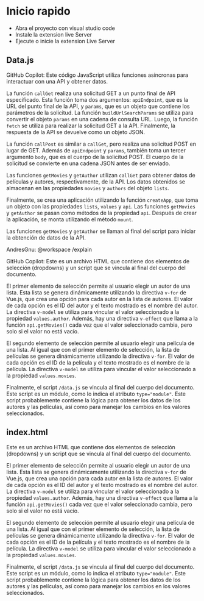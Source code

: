 # Inicio rapido

- Abra el proyecto con visual studio code
- Instale la extension live Server
- Ejecute o inicie la extension Live Server

## Data.js

GitHub Copilot: Este código JavaScript utiliza funciones asíncronas para interactuar con una API y obtener datos. 

La función `callGet` realiza una solicitud GET a un punto final de API especificado. Esta función toma dos argumentos: `apiEndpoint`, que es la URL del punto final de la API, y `params`, que es un objeto que contiene los parámetros de la solicitud. La función `buildUrlSearchParams` se utiliza para convertir el objeto `params` en una cadena de consulta URL. Luego, la función `fetch` se utiliza para realizar la solicitud GET a la API. Finalmente, la respuesta de la API se devuelve como un objeto JSON.

La función `callPost` es similar a `callGet`, pero realiza una solicitud POST en lugar de GET. Además de `apiEndpoint` y `params`, también toma un tercer argumento `body`, que es el cuerpo de la solicitud POST. El cuerpo de la solicitud se convierte en una cadena JSON antes de ser enviado.

Las funciones `getMovies` y `getAuthor` utilizan `callGet` para obtener datos de películas y autores, respectivamente, de la API. Los datos obtenidos se almacenan en las propiedades `movies` y `authors` del objeto `lists`.

Finalmente, se crea una aplicación utilizando la función `createApp`, que toma un objeto con las propiedades `lists`, `values` y `api`. Las funciones `getMovies` y `getAuthor` se pasan como métodos de la propiedad `api`. Después de crear la aplicación, se monta utilizando el método `mount`.

Las funciones `getMovies` y `getAuthor` se llaman al final del script para iniciar la obtención de datos de la API.

AndresGnu: @workspace /explain 

GitHub Copilot: Este es un archivo HTML que contiene dos elementos de selección (dropdowns) y un script que se vincula al final del cuerpo del documento.

El primer elemento de selección permite al usuario elegir un autor de una lista. Esta lista se genera dinámicamente utilizando la directiva `v-for` de Vue.js, que crea una opción para cada autor en la lista de autores. El valor de cada opción es el ID del autor y el texto mostrado es el nombre del autor. La directiva `v-model` se utiliza para vincular el valor seleccionado a la propiedad `values.author`. Además, hay una directiva `v-effect` que llama a la función `api.getMovies()` cada vez que el valor seleccionado cambia, pero solo si el valor no está vacío.

El segundo elemento de selección permite al usuario elegir una película de una lista. Al igual que con el primer elemento de selección, la lista de películas se genera dinámicamente utilizando la directiva `v-for`. El valor de cada opción es el ID de la película y el texto mostrado es el nombre de la película. La directiva `v-model` se utiliza para vincular el valor seleccionado a la propiedad `values.movies`.

Finalmente, el script `/data.js` se vincula al final del cuerpo del documento. Este script es un módulo, como lo indica el atributo `type="module"`. Este script probablemente contiene la lógica para obtener los datos de los autores y las películas, así como para manejar los cambios en los valores seleccionados.

## index.html

Este es un archivo HTML que contiene dos elementos de selección (dropdowns) y un script que se vincula al final del cuerpo del documento.

El primer elemento de selección permite al usuario elegir un autor de una lista. Esta lista se genera dinámicamente utilizando la directiva `v-for` de Vue.js, que crea una opción para cada autor en la lista de autores. El valor de cada opción es el ID del autor y el texto mostrado es el nombre del autor. La directiva `v-model` se utiliza para vincular el valor seleccionado a la propiedad `values.author`. Además, hay una directiva `v-effect` que llama a la función `api.getMovies()` cada vez que el valor seleccionado cambia, pero solo si el valor no está vacío.

El segundo elemento de selección permite al usuario elegir una película de una lista. Al igual que con el primer elemento de selección, la lista de películas se genera dinámicamente utilizando la directiva `v-for`. El valor de cada opción es el ID de la película y el texto mostrado es el nombre de la película. La directiva `v-model` se utiliza para vincular el valor seleccionado a la propiedad `values.movies`.

Finalmente, el script `/data.js` se vincula al final del cuerpo del documento. Este script es un módulo, como lo indica el atributo `type="module"`. Este script probablemente contiene la lógica para obtener los datos de los autores y las películas, así como para manejar los cambios en los valores seleccionados.